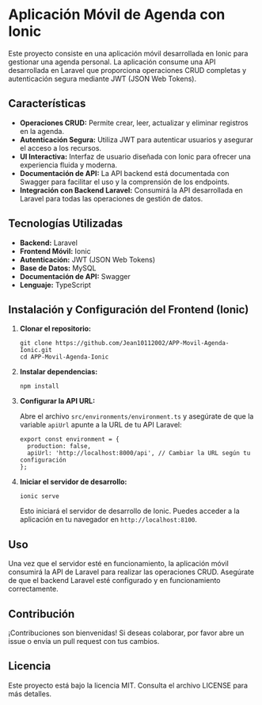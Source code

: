 <!DOCTYPE html>
<html lang="es">
<head>
  <meta charset="UTF-8">
  <meta name="viewport" content="width=device-width, initial-scale=1.0">
</head>
<body>
  <h1>Aplicación Móvil de Agenda con Ionic</h1>

  <p>Este proyecto consiste en una aplicación móvil desarrollada en Ionic para gestionar una agenda personal. La aplicación consume una API desarrollada en Laravel que proporciona operaciones CRUD completas y autenticación segura mediante JWT (JSON Web Tokens).</p>

  <h2>Características</h2>
  <ul>
    <li><strong>Operaciones CRUD:</strong> Permite crear, leer, actualizar y eliminar registros en la agenda.</li>
    <li><strong>Autenticación Segura:</strong> Utiliza JWT para autenticar usuarios y asegurar el acceso a los recursos.</li>
    <li><strong>UI Interactiva:</strong> Interfaz de usuario diseñada con Ionic para ofrecer una experiencia fluida y moderna.</li>
    <li><strong>Documentación de API:</strong> La API backend está documentada con Swagger para facilitar el uso y la comprensión de los endpoints.</li>
    <li><strong>Integración con Backend Laravel:</strong> Consumirá la API desarrollada en Laravel para todas las operaciones de gestión de datos.</li>
  </ul>

  <h2>Tecnologías Utilizadas</h2>
  <ul>
    <li><strong>Backend:</strong> Laravel</li>
    <li><strong>Frontend Móvil:</strong> Ionic</li>
    <li><strong>Autenticación:</strong> JWT (JSON Web Tokens)</li>
    <li><strong>Base de Datos:</strong> MySQL</li>
    <li><strong>Documentación de API:</strong> Swagger</li>
    <li><strong>Lenguaje:</strong> TypeScript</li>
  </ul>

  <h2>Instalación y Configuración del Frontend (Ionic)</h2>
  <ol>
    <li><strong>Clonar el repositorio:</strong></li>
    <pre><code>git clone https://github.com/Jean10112002/APP-Movil-Agenda-Ionic.git
cd APP-Movil-Agenda-Ionic</code></pre>
    <li><strong>Instalar dependencias:</strong></li>
    <pre><code>npm install</code></pre>
    <li><strong>Configurar la API URL:</strong></li>
    <p>Abre el archivo <code>src/environments/environment.ts</code> y asegúrate de que la variable <code>apiUrl</code> apunte a la URL de tu API Laravel:</p>
    <pre><code>export const environment = {
  production: false,
  apiUrl: 'http://localhost:8000/api', // Cambiar la URL según tu configuración
};</code></pre>
    <li><strong>Iniciar el servidor de desarrollo:</strong></li>
    <pre><code>ionic serve</code></pre>
    <p>Esto iniciará el servidor de desarrollo de Ionic. Puedes acceder a la aplicación en tu navegador en <code>http://localhost:8100</code>.</p>
  </ol>

  <h2>Uso</h2>
  <p>Una vez que el servidor esté en funcionamiento, la aplicación móvil consumirá la API de Laravel para realizar las operaciones CRUD. Asegúrate de que el backend Laravel esté configurado y en funcionamiento correctamente.</p>

  <h2>Contribución</h2>
  <p>¡Contribuciones son bienvenidas! Si deseas colaborar, por favor abre un issue o envía un pull request con tus cambios.</p>

  <h2>Licencia</h2>
  <p>Este proyecto está bajo la licencia MIT. Consulta el archivo LICENSE para más detalles.</p>
</body>
</html>
